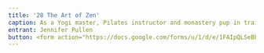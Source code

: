 ```yaml
---
title: '28 The Art of Zen' 
caption: As a Yogi master, Pilates instructor and monastery pup in training, Lucy B puts the 'om' in 'oh my goodness'! Perfectly happy with a nice walk and a good belly rub-we should all be so easy to please :)
entrant: Jennifer Pullen
button: <form action="https://docs.google.com/forms/u/1/d/e/1FAIpQLSeBblQMqbBMeuApn2iPdutPu_wvMXp7h9YlIcRDEgHzWuKEQw/formResponse" method="post"><div class="form-element"></div><span>Votes</span><input type="text" name="entry.1237104494" required placeholder="$"></br><span>Email</span><input type="text" name="entry.882766101" required><button type="submit" name="button">Cast Votes</button></form>
---
```

